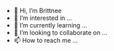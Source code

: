 - 👋 Hi, I’m Brittnee
- 👀 I’m interested in ... 
- 🌱 I’m currently learning ...
- 💞️ I’m looking to collaborate on ... 
- 📫 How to reach me ...

<!---
bmakia/bmakia is a ✨ special ✨ repository because its `README.md` (this file) appears on your GitHub profile.
You can click the Preview link to take a look at your changes.
--->
